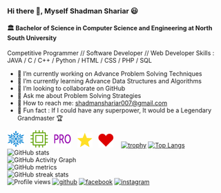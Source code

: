 ### Hi there 👋, Myself Shadman Shariar 😃
#### 🏛 Bachelor of Science in Computer Science and Engineering at North South University
Competitive Programmer // Software Developer // Web Developer
Skills : JAVA / C / C++ / Python / HTML / CSS / PHP / SQL
- 🥇 I’m currently working on Advance Problem Solving Techniques 
- 🥇 I’m currently learning Advance Data Structures and Algorithms 
- 🥇 I’m looking to collaborate on GitHub 
- 🥇 Ask me about Problem Solving Strategies 
- 🥇 How to reach me: shadmanshariar007@gmail.com 
- 🥇 Fun fact : If I could have any superpower, It would be a Legendary Grandmaster 🏆

<a href='https://archiveprogram.github.com/'><img src='https://raw.githubusercontent.com/acervenky/animated-github-badges/master/assets/acbadge.gif' width='40' height='40'></a> <a href='https://docs.github.com/en/developers'><img src='https://raw.githubusercontent.com/acervenky/animated-github-badges/master/assets/devbadge.gif' width='40' height='40'></a> <a href='https://github.com/pricing'><img src='https://raw.githubusercontent.com/acervenky/animated-github-badges/master/assets/pro.gif' width='40' height='40'></a> <a href='https://stars.github.com/'><img src='https://raw.githubusercontent.com/acervenky/animated-github-badges/master/assets/starbadge.gif' width='35' height='35'></a> <a href='https://docs.github.com/en/github/supporting-the-open-source-community-with-github-sponsors'><img src='https://raw.githubusercontent.com/acervenky/animated-github-badges/master/assets/sponsorbadge.gif' width='35' height='35'></a> 
[![trophy](https://github-profile-trophy.vercel.app/?username=ShadmanShariar)](https://github.com/ryo-ma/github-profile-trophy)
[![Top Langs](https://github-readme-stats.vercel.app/api/top-langs/?username=ShadmanShariar)](https://github.com/anuraghazra/github-readme-stats)
![GitHub stats](https://github-readme-stats.vercel.app/api?username=ShadmanShariar&show_icons=true&count_private=true)  
![GitHub Activity Graph](https://activity-graph.herokuapp.com/graph?username=ShadmanShariar)  
![GitHub metrics](https://metrics.lecoq.io/ShadmanShariar)  
![GitHub streak stats](https://github-readme-streak-stats.herokuapp.com/?user=ShadmanShariar)  
![Profile views](https://gpvc.arturio.dev/ShadmanShariar)
[<img src='https://cdn.jsdelivr.net/npm/simple-icons@3.0.1/icons/github.svg' alt='github' height='40'>](https://github.com/ShadmanShariar)  [<img src='https://cdn.jsdelivr.net/npm/simple-icons@3.0.1/icons/facebook.svg' alt='facebook' height='40'>](https://www.facebook.com/shadman.shahriar.007)  [<img src='https://cdn.jsdelivr.net/npm/simple-icons@3.0.1/icons/instagram.svg' alt='instagram' height='40'>](https://www.instagram.com/shadman_shariar/)  
